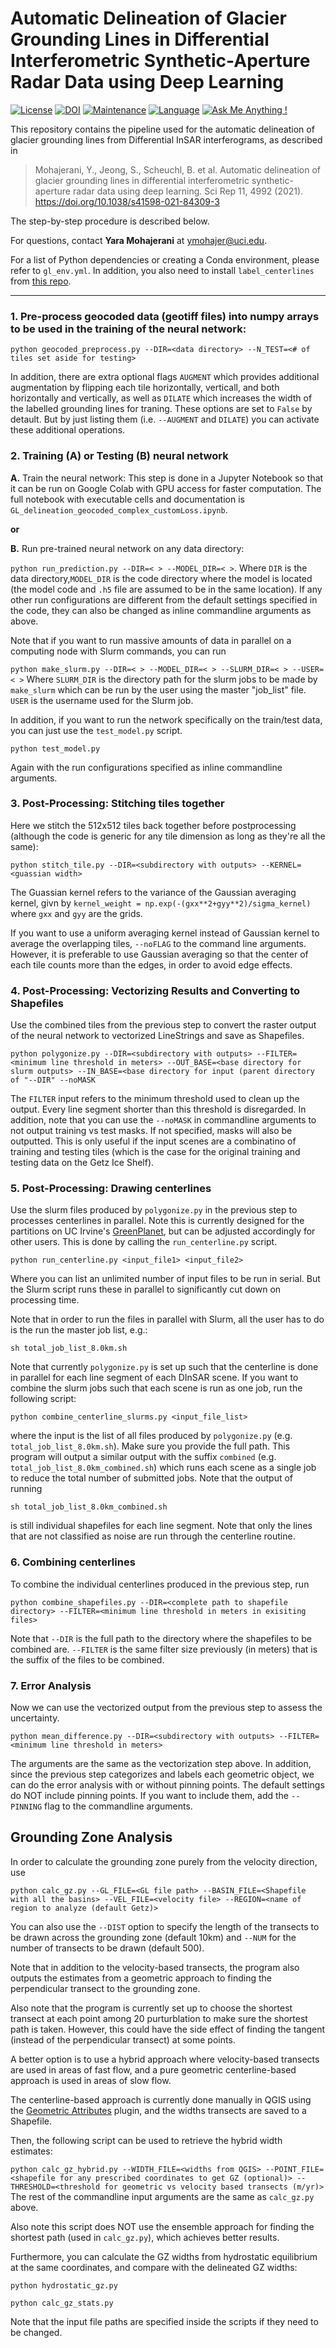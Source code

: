 
# Automatic Delineation of Glacier Grounding Lines in Differential Interferometric Synthetic-Aperture Radar Data using Deep Learning

[![License](https://img.shields.io/badge/license-MIT-green.svg)](https://github.com/yaramohajerani/GL_learning/blob/master/LICENSE)
[![DOI](https://zenodo.org/badge/237542709.svg)](https://zenodo.org/badge/latestdoi/237542709)
[![Maintenance](https://img.shields.io/badge/Maintained%3F-yes-green.svg)](https://github.com/yaramohajerani/GL_learning/graphs/commit-activity)
[![Language](https://img.shields.io/badge/python-v3.7-green.svg)](https://www.python.org/)
[![Ask Me Anything !](https://img.shields.io/badge/Ask%20me-anything-1abc9c.svg)](mailto:ymohajer@uw.edu)

This repository contains the pipeline used for the automatic delineation of glacier grounding lines from Differential InSAR interferograms, as described in

> Mohajerani, Y., Jeong, S., Scheuchl, B. et al. Automatic delineation of glacier grounding lines in differential interferometric synthetic-aperture radar data using deep learning. Sci Rep 11, 4992 (2021). https://doi.org/10.1038/s41598-021-84309-3

The step-by-step procedure is described below.

For questions, contact **Yara Mohajerani** at [ymohajer@uci.edu](mailto:ymohajer@uci.edu).

For a list of Python dependencies or creating a Conda environment, please refer to  `gl_env.yml`.  In addition, you also need to install `label_centerlines` from [this repo](https://github.com/ungarj/label_centerlines).

---

### 1. Pre-process geocoded data (geotiff files) into numpy arrays to be used in the training of the neural network:

`python geocoded_preprocess.py --DIR=<data directory> --N_TEST=<# of tiles set aside for testing>`

In addition, there are extra optional flags `AUGMENT` which provides additional augmentation by flipping each tile horizontally, verticall, and both horizontally and vertically, as well as `DILATE` which increases the width of the labelled grounding lines for traning. These options are set to `False` by detault. But by just listing them (i.e. `--AUGMENT` and `DILATE`) you can activate these additional operations.

### 2. Training (A) or Testing (B) neural network

**A.** Train the neural network:
This step is done in a Jupyter Notebook so that it can be run on Google Colab with GPU access for faster computation. The full notebook with executable cells and documentation is `GL_delineation_geocoded_complex_customLoss.ipynb`.

**or**

**B.** Run pre-trained neural network on any data directory:

`python run_prediction.py --DIR=< > --MODEL_DIR=< >`.
Where `DIR` is the data directory,`MODEL_DIR` is the code directory where the model is located (the model code and `.h5` file are assumed to be in the same location). If any other run configurations are different from the default settings specified in the code, they can also be changed as inline commandline arguments as above.

Note that if you want to run massive amounts of data in parallel on a computing node with Slurm commands, you can run

`python make_slurm.py --DIR=< > --MODEL_DIR=< > --SLURM_DIR=< > --USER=< >`
Where `SLURM_DIR` is the directory path for the slurm jobs to be made by `make_slurm` which can be run by the user using the master "job_list" file. `USER` is the username used for the Slurm job.


In addition, if you want to run the network specifically on the train/test data, you can just use the `test_model.py` script. 

`python test_model.py`

Again with the run configurations specified as inline commandline arguments.

### 3. Post-Processing: Stitching tiles together
Here we stitch the 512x512 tiles back together before postprocessing (although the code is generic for any tile dimension as long as they're all the same):

`python stitch_tile.py --DIR=<subdirectory with outputs> --KERNEL=<guassian width>`

The Guassian kernel refers to the variance of the Gaussian averaging kernel, givn by `kernel_weight = np.exp(-(gxx**2+gyy**2)/sigma_kernel)` where `gxx` and `gyy` are the grids.

If you want to use a uniform averaging kernel instead of Gaussian kernel to average the overlapping tiles, `--noFLAG` to the command line arguments. However, it is preferable to use Gaussian averaging so that the center of each tile counts more than the edges, in order to avoid edge effects.

### 4. Post-Processing: Vectorizing Results and Converting to Shapefiles
Use the combined tiles from the previous step to convert the raster output of the neural network to vectorized LineStrings and save as Shapefiles.

`python polygonize.py --DIR=<subdirectory with outputs> --FILTER=<minimum line threshold in meters> --OUT_BASE=<base directory for slurm outputs> --IN_BASE=<base directory for input (parent directory of "--DIR" --noMASK`

The `FILTER` input refers to the minimum threshold used to clean up the output. Every line segment shorter than this threshold is disregarded. In addition, note that you can use the `--noMASK` in commandline arguments to not output training vs test masks. If not specified, masks will also be outputted. This is only useful if the input scenes are a combinatino of training and testing tiles (which is the case for the original training and testing data on the Getz Ice Shelf).

### 5. Post-Processing: Drawing centerlines
Use the slurm files produced by `polygonize.py` in the previous step to processes centerlines in parallel. Note this is currently designed for the partitions on UC Irvine's [GreenPlanet](https://ps.uci.edu/greenplanet/Partitions-new-names), but can be adjusted accordingly for other users. This is done by calling the `run_centerline.py` script.

`python run_centerline.py <input_file1> <input_file2>`

Where you can list an unlimited number of input files to be run in serial. But the Slurm script runs these in parallel to significantly cut down on processing time.

Note that in order to run the files in parallel with Slurm, all the user has to do is the run the master job list, e.g.:

`sh total_job_list_8.0km.sh` 


Note that currently `polygonize.py` is set up such that the centerline is done in parallel for each line segment of each DInSAR scene. If you want to combine the slurm jobs such that each scene is run as one job, run the following script:

`python combine_centerline_slurms.py <input_file_list>`

where the input is the list of all files produced by `polygonize.py` (e.g. `total_job_list_8.0km.sh`). Make sure you provide the full path. This program will output a similar output with the suffix `combined` (e.g. `total_job_list_8.0km_combined.sh`) which runs each scene as a single job to reduce the total number of submitted jobs. Note that the output of running 

`sh total_job_list_8.0km_combined.sh`

is still individual shapefiles for each line segment. Note that only the lines that are not classified as noise are run through the centerline routine.

### 6. Combining centerlines
To combine the individual centerlines produced in the previous step, run

`python combine_shapefiles.py --DIR=<complete path to shapefile directory> --FILTER=<minimum line threshold in meters in exisiting files>`

Note that `--DIR` is the full path to the directory where the shapefiles to be combined are. `--FILTER` is the same filter size previously (in meters) that is the suffix of the files to be combined.

### 7. Error Analysis
Now we can use the vectorized output from the previous step to assess the uncertainty. 

`python mean_difference.py --DIR=<subdirectory with outputs> --FILTER=<minimum line threshold in meters>`

The arguments are the same as the vectorization step above. In addition, since the previous step categorizes and labels each geometric object, we can do the error analysis with or without pinning points. The default settings do NOT include pinning points. If you want to include them, add the `--PINNING` flag to the commandline arguments.

## Grounding Zone Analysis
In order to calculate the grounding zone purely from the velocity direction, use

`python calc_gz.py --GL_FILE=<GL file path> --BASIN_FILE=<Shapefile with all the basins> --VEL_FILE=<velocity file> --REGION=<name of region to analyze (default Getz)>`

You can also use the `--DIST` option to specify the length of the transects to be drawn across the grounding zone (default 10km) and `--NUM` for the number of transects to be drawn (default 500).

Note that in addition to the velocity-based transects, the program also outputs the estimates from a geometric approach to finding the perpendicular transect to the grounding zone. 

Also note that the program is currently set up to choose the shortest transect at each point among 20 purturblation to make sure the shortest path is taken. However, this could have the side effect of finding the tangent (instead of the perpendicular transect) at some points.

A better option is to use a hybrid approach where velocity-based transects are used in areas of fast flow, and a pure geometric centerline-based approach is used in areas of slow flow. 

The centerline-based approach is currently done manually in QGIS using the [Geometric Attributes](https://plugins.qgis.org/plugins/geometric_attributes/) plugin, and the widths transects are saved to a Shapefile. 

Then, the following script can be used to retrieve the hybrid width estimates:

`python calc_gz_hybrid.py --WIDTH_FILE=<widths from QGIS> --POINT_FILE=<shapefile for any prescribed coordinates to get GZ (optional)> --THRESHOLD=<threshold for geometric vs velocity based transects (m/yr)>`
The rest of the commandline input arguments are the same as `calc_gz.py` above.

Also note this script does NOT use the ensemble approach for finding the shortest path (used in `calc_gz.py`), which achieves better results.

Furthermore, you can calculate the GZ widths from hydrostatic equilibrium at the same coordinates, and compare with the delineated GZ widths:

`python hydrostatic_gz.py`

`python calc_gz_stats.py`

Note that the input file paths are specified inside the scripts if they need to be changed. 

